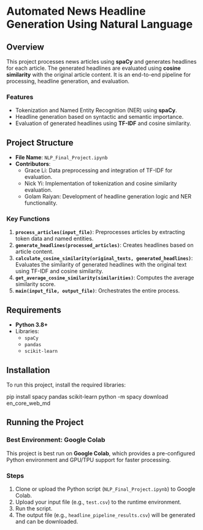 # Automated News Headline Generation Using Natural Language

## Overview
This project processes news articles using **spaCy** and generates headlines for each article. The generated headlines are evaluated using **cosine similarity** with the original article content. It is an end-to-end pipeline for processing, headline generation, and evaluation.

### Features
- Tokenization and Named Entity Recognition (NER) using **spaCy**.
- Headline generation based on syntactic and semantic importance.
- Evaluation of generated headlines using **TF-IDF** and cosine similarity.

## Project Structure
- **File Name**: `NLP_Final_Project.ipynb`
- **Contributors**:
  - Grace Li: Data preprocessing and integration of TF-IDF for evaluation.
  - Nick Yi: Implementation of tokenization and cosine similarity evaluation.
  - Golam Raiyan: Development of headline generation logic and NER functionality.

### Key Functions
1. **`process_articles(input_file)`**: Preprocesses articles by extracting token data and named entities.
2. **`generate_headlines(processed_articles)`**: Creates headlines based on article content.
3. **`calculate_cosine_similarity(original_texts, generated_headlines)`**: Evaluates the similarity of generated headlines with the original text using TF-IDF and cosine similarity.
4. **`get_average_cosine_similarity(similarities)`**: Computes the average similarity score.
5. **`main(input_file, output_file)`**: Orchestrates the entire process.

## Requirements
- **Python 3.8+**
- Libraries:
  - `spaCy`
  - `pandas`
  - `scikit-learn`

## Installation
To run this project, install the required libraries:

pip install spacy pandas scikit-learn
python -m spacy download en_core_web_md

## Running the Project

### Best Environment: Google Colab
This project is best run on **Google Colab**, which provides a pre-configured Python environment and GPU/TPU support for faster processing.

### Steps
1. Clone or upload the Python script (`NLP_Final_Project.ipynb`) to Google Colab.
2. Upload your input file (e.g., `test.csv`) to the runtime environment.
3. Run the script.
4. The output file (e.g., `headline_pipeline_results.csv`) will be generated and can be downloaded.
